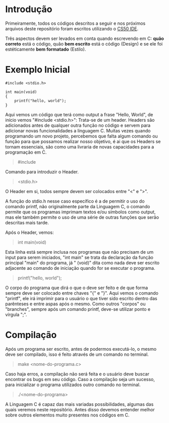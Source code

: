 # Introdução
Primeiramente, todos os códigos descritos a seguir e nos próximos arquivos deste repositório foram escritos utilizando o [CS50 IDE](https://ide.cs50.io).

Três aspectos devem ser levados em conta quando escrevendo em C: **quão correto** está o código, quão **bem escrito** está o código (Design) e se ele foi estéticamente **bem formatado** (Estilo).

# Exemplo Inicial
```
#include <stdio.h>

int main(void)
{
    printf("hello, world");
}
```
Aqui vemos um código que terá como output a frase "Hello, World", de início vemos "#include <stdio.h>": Trata-se de um header. Headers são adicionados antes de qualquer outra função no código e servem para adicionar novas funcionalidades a linguagem C. Muitas vezes quando programando um novo projeto, percebemos que falta algum comando ou função para que possamos realizar nosso objetivo, é ai que os Headers se tornam essenciais, são como uma livraria de novas capacidades para a programação em C.
> #include

Comando para introduzir o Header.

> <stdio.h>

O Header em si, todos sempre devem ser colocados entre "<" e ">".

A função do stdio.h nesse caso específico é a de permitir o uso do comando printf, não originalmente parte da Linguagem C, o comando permite que os programas imprimam textos e/ou símbolos como output, mas ele também permite o uso de uma série de outras funções que serão descritas mais tarde.

Após o Header, vemos: 

> int main(void)

Esta linha está sempre inclusa nos programas que não precisam de um input para serem iniciados, "int main" se trata da declaração da função principal "main" do programa, já " (void)" dita como nada deve ser escrito adjacente ao comando de iniciação quando for se executar o programa. 

> printf("hello, world");

O corpo do programa que dirá o que o deve ser feito e de que forma sempre deve ser colocado entre chaves "{" e "}". Aqui vemos o comando "printf", ele irá imprimir para o usuário o que tiver sido escrito dentro das parênteses e entre aspas após o mesmo. Como outros "corpos" ou "branches", sempre após um comando printf, deve-se utilizar ponto e vírgula ";".

# Compilação

Após um programa ser escrito, antes de podermos executá-lo, o mesmo deve ser compilado, isso é feito através de um comando no terminal.

> make <nome-do-programa.c>

Caso haja erros, a compilação não será feita e o usuário deve buscar encontrar os bugs em seu código. Caso a compilação seja um sucesso, para inicializar o programa utilizados outro comando no terminal.

> ./\<nome-do-programa\>
   
A Linguagem C é capaz das mais variadas possibilidades, algumas das quais veremos neste repositório. Antes disso devemos entender melhor sobre outros elementos muito presentes nos códigos em C.
